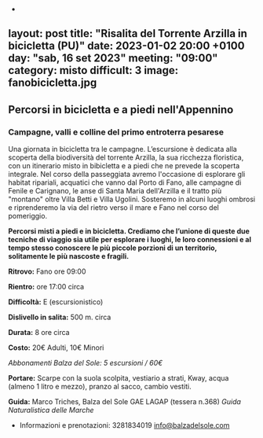 -
layout: post
title:  "Risalita del Torrente Arzilla in bicicletta (PU)"
date:  2023-01-02 20:00 +0100
day: "sab, 16 set 2023"
meeting: "09:00"
category: misto 
difficult: 3
image: fanobicicletta.jpg
---

## Percorsi in bicicletta e a piedi nell'Appennino
### Campagne, valli e colline del primo entroterra pesarese

Una giornata in bicicletta tra le campagne.
L’escursione è dedicata alla scoperta della biodiversità del torrente Arzilla, la sua ricchezza floristica, con un itinerario misto in bibicletta e a piedi che ne prevede la scoperta integrale.
Nel corso della passeggiata avremo l'occasione di esplorare gli habitat ripariali, acquatici che vanno dal Porto di Fano, alle campagne di Fenile e Carignano, le anse di Santa Maria dell'Arzilla e il tratto più "montano" oltre Villa Betti e Villa Ugolini.
Sosteremo in alcuni luoghi ombrosi e riprenderemo la via del rietro verso il mare e Fano nel corso del pomeriggio.

**Percorsi misti a piedi e in bicicletta. Crediamo che l’unione di queste due tecniche di viaggio sia utile per esplorare i luoghi, le loro connessioni e al tempo stesso conoscere le più piccole porzioni di un territorio, solitamente le più nascoste e fragili.**

**Ritrovo:** Fano ore 09:00

**Rientro:** ore 17:00 circa 

**Difficoltà:** E (escursionistico)

**Dislivello in salita:**  500 m. circa

**Durata:** 8 ore circa

**Costo:** 20€ Adulti, 10€ Minori

*Abbonamenti Balza del Sole: 5 escursioni / 60€*

**Portare:** Scarpe con la suola scolpita, vestiario a strati, Kway, acqua (almeno 1 litro e mezzo), pranzo al sacco, cambio vestiti.

**Guida:** Marco Triches, Balza del Sole GAE LAGAP (tessera n.368)
*Guida Naturalistica delle Marche*

+ Informazioni e prenotazioni:  3281834019    info@balzadelsole.com
